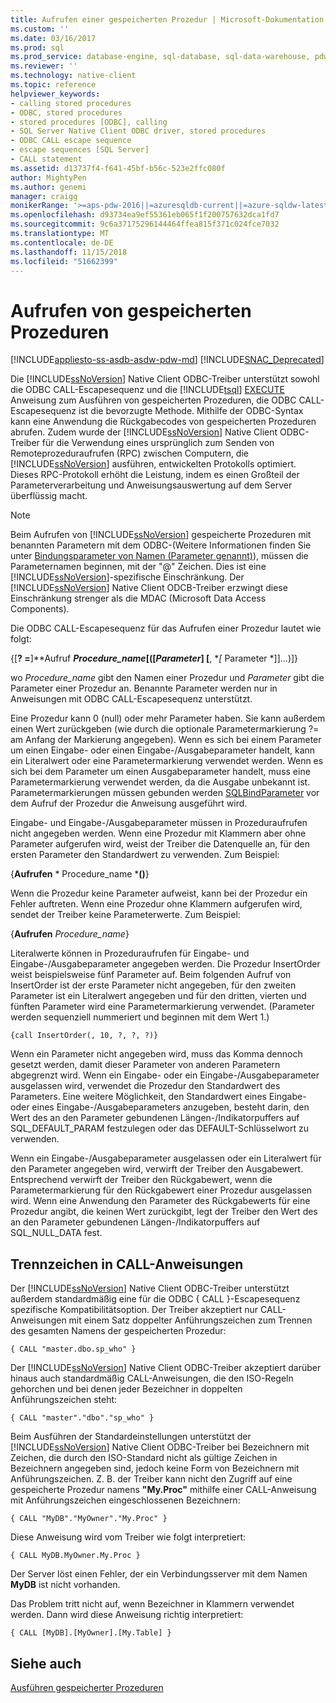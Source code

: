 ```yaml
---
title: Aufrufen einer gespeicherten Prozedur | Microsoft-Dokumentation
ms.custom: ''
ms.date: 03/16/2017
ms.prod: sql
ms.prod_service: database-engine, sql-database, sql-data-warehouse, pdw
ms.reviewer: ''
ms.technology: native-client
ms.topic: reference
helpviewer_keywords:
- calling stored procedures
- ODBC, stored procedures
- stored procedures [ODBC], calling
- SQL Server Native Client ODBC driver, stored procedures
- ODBC CALL escape sequence
- escape sequences [SQL Server]
- CALL statement
ms.assetid: d13737f4-f641-45bf-b56c-523e2ffc080f
author: MightyPen
ms.author: genemi
manager: craigg
monikerRange: '>=aps-pdw-2016||=azuresqldb-current||=azure-sqldw-latest||>=sql-server-2016||=sqlallproducts-allversions||>=sql-server-linux-2017||=azuresqldb-mi-current'
ms.openlocfilehash: d93734ea9ef55361eb065f1f200757632dca1fd7
ms.sourcegitcommit: 9c6a37175296144464ffea815f371c024fce7032
ms.translationtype: MT
ms.contentlocale: de-DE
ms.lasthandoff: 11/15/2018
ms.locfileid: "51662399"
---
```

# <a name="calling-a-stored-procedure"></a>Aufrufen von gespeicherten Prozeduren
[!INCLUDE[appliesto-ss-asdb-asdw-pdw-md](../../includes/appliesto-ss-asdb-asdw-pdw-md.md)]
[!INCLUDE[SNAC_Deprecated](../../includes/snac-deprecated.md)]

  Die [!INCLUDE[ssNoVersion](../../includes/ssnoversion-md.md)] Native Client ODBC-Treiber unterstützt sowohl die ODBC CALL-Escapesequenz und die [!INCLUDE[tsql](../../includes/tsql-md.md)] [EXECUTE](../../t-sql/language-elements/execute-transact-sql.md) Anweisung zum Ausführen von gespeicherten Prozeduren, die ODBC CALL-Escapesequenz ist die bevorzugte Methode. Mithilfe der ODBC-Syntax kann eine Anwendung die Rückgabecodes von gespeicherten Prozeduren abrufen. Zudem wurde der [!INCLUDE[ssNoVersion](../../includes/ssnoversion-md.md)] Native Client ODBC-Treiber für die Verwendung eines ursprünglich zum Senden von Remoteprozeduraufrufen (RPC) zwischen Computern, die [!INCLUDE[ssNoVersion](../../includes/ssnoversion-md.md)] ausführen, entwickelten Protokolls optimiert. Dieses RPC-Protokoll erhöht die Leistung, indem es einen Großteil der Parameterverarbeitung und Anweisungsauswertung auf dem Server überflüssig macht.  
  
> [!NOTE]  
>  Beim Aufrufen von [!INCLUDE[ssNoVersion](../../includes/ssnoversion-md.md)] gespeicherte Prozeduren mit benannten Parametern mit dem ODBC-(Weitere Informationen finden Sie unter [Bindungsparameter von Namen (Parameter genannt)](https://go.microsoft.com/fwlink/?LinkID=209721)), müssen die Parameternamen beginnen, mit der "\@" Zeichen. Dies ist eine [!INCLUDE[ssNoVersion](../../includes/ssnoversion-md.md)]-spezifische Einschränkung. Der [!INCLUDE[ssNoVersion](../../includes/ssnoversion-md.md)] Native Client ODCB-Treiber erzwingt diese Einschränkung strenger als die MDAC (Microsoft Data Access Components).  
  
 Die ODBC CALL-Escapesequenz für das Aufrufen einer Prozedur lautet wie folgt:  
  
 {[**? =**]**Aufruf ***Procedure_name*[([*Parameter*] [**, **[* Parameter *]]...)]}  
  
 wo *Procedure_name* gibt den Namen einer Prozedur und *Parameter* gibt die Parameter einer Prozedur an. Benannte Parameter werden nur in Anweisungen mit ODBC CALL-Escapesequenz unterstützt.  
  
 Eine Prozedur kann 0 (null) oder mehr Parameter haben. Sie kann außerdem einen Wert zurückgeben (wie durch die optionale Parametermarkierung ?= am Anfang der Markierung angegeben). Wenn es sich bei einem Parameter um einen Eingabe- oder einen Eingabe-/Ausgabeparameter handelt, kann ein Literalwert oder eine Parametermarkierung verwendet werden. Wenn es sich bei dem Parameter um einen Ausgabeparameter handelt, muss eine Parametermarkierung verwendet werden, da die Ausgabe unbekannt ist. Parametermarkierungen müssen gebunden werden [SQLBindParameter](../../relational-databases/native-client-odbc-api/sqlbindparameter.md) vor dem Aufruf der Prozedur die Anweisung ausgeführt wird.  
  
 Eingabe- und Eingabe-/Ausgabeparameter müssen in Prozeduraufrufen nicht angegeben werden. Wenn eine Prozedur mit Klammern aber ohne Parameter aufgerufen wird, weist der Treiber die Datenquelle an, für den ersten Parameter den Standardwert zu verwenden. Zum Beispiel:  
  
 {**Aufrufen** * Procedure_name ***()**}  
  
 Wenn die Prozedur keine Parameter aufweist, kann bei der Prozedur ein Fehler auftreten. Wenn eine Prozedur ohne Klammern aufgerufen wird, sendet der Treiber keine Parameterwerte. Zum Beispiel:  
  
 {**Aufrufen** *Procedure_name*}  
  
 Literalwerte können in Prozeduraufrufen für Eingabe- und Eingabe-/Ausgabeparameter angegeben werden. Die Prozedur InsertOrder weist beispielsweise fünf Parameter auf. Beim folgenden Aufruf von InsertOrder ist der erste Parameter nicht angegeben, für den zweiten Parameter ist ein Literalwert angegeben und für den dritten, vierten und fünften Parameter wird eine Parametermarkierung verwendet. (Parameter werden sequenziell nummeriert und beginnen mit dem Wert 1.)  
  
```  
{call InsertOrder(, 10, ?, ?, ?)}  
```  
  
 Wenn ein Parameter nicht angegeben wird, muss das Komma dennoch gesetzt werden, damit dieser Parameter von anderen Parametern abgegrenzt wird. Wenn ein Eingabe- oder ein Eingabe-/Ausgabeparameter ausgelassen wird, verwendet die Prozedur den Standardwert des Parameters. Eine weitere Möglichkeit, den Standardwert eines Eingabe- oder eines Eingabe-/Ausgabeparameters anzugeben, besteht darin, den Wert des an den Parameter gebundenen Längen-/Indikatorpuffers auf SQL_DEFAULT_PARAM festzulegen oder das DEFAULT-Schlüsselwort zu verwenden.  
  
 Wenn ein Eingabe-/Ausgabeparameter ausgelassen oder ein Literalwert für den Parameter angegeben wird, verwirft der Treiber den Ausgabewert. Entsprechend verwirft der Treiber den Rückgabewert, wenn die Parametermarkierung für den Rückgabewert einer Prozedur ausgelassen wird. Wenn eine Anwendung den Parameter des Rückgabewerts für eine Prozedur angibt, die keinen Wert zurückgibt, legt der Treiber den Wert des an den Parameter gebundenen Längen-/Indikatorpuffers auf SQL_NULL_DATA fest.  
  
## <a name="delimiters-in-call-statements"></a>Trennzeichen in CALL-Anweisungen  
 Der [!INCLUDE[ssNoVersion](../../includes/ssnoversion-md.md)] Native Client ODBC-Treiber unterstützt außerdem standardmäßig eine für die ODBC { CALL }-Escapesequenz spezifische Kompatibilitätsoption. Der Treiber akzeptiert nur CALL-Anweisungen mit einem Satz doppelter Anführungszeichen zum Trennen des gesamten Namens der gespeicherten Prozedur:  
  
```  
{ CALL "master.dbo.sp_who" }  
```  
  
 Der [!INCLUDE[ssNoVersion](../../includes/ssnoversion-md.md)] Native Client ODBC-Treiber akzeptiert darüber hinaus auch standardmäßig CALL-Anweisungen, die den ISO-Regeln gehorchen und bei denen jeder Bezeichner in doppelten Anführungszeichen steht:  
  
```  
{ CALL "master"."dbo"."sp_who" }  
```  
  
 Beim Ausführen der Standardeinstellungen unterstützt der [!INCLUDE[ssNoVersion](../../includes/ssnoversion-md.md)] Native Client ODBC-Treiber bei Bezeichnern mit Zeichen, die durch den ISO-Standard nicht als gültige Zeichen in Bezeichnern angegeben sind, jedoch keine Form von Bezeichnern mit Anführungszeichen. Z. B. der Treiber kann nicht den Zugriff auf eine gespeicherte Prozedur namens **"My.Proc"** mithilfe einer CALL-Anweisung mit Anführungszeichen eingeschlossenen Bezeichnern:  
  
```  
{ CALL "MyDB"."MyOwner"."My.Proc" }  
```  
  
 Diese Anweisung wird vom Treiber wie folgt interpretiert:  
  
```  
{ CALL MyDB.MyOwner.My.Proc }  
```  
  
 Der Server löst einen Fehler, der ein Verbindungsserver mit dem Namen **MyDB** ist nicht vorhanden.  
  
 Das Problem tritt nicht auf, wenn Bezeichner in Klammern verwendet werden. Dann wird diese Anweisung richtig interpretiert:  
  
```  
{ CALL [MyDB].[MyOwner].[My.Table] }  
```  
  
## <a name="see-also"></a>Siehe auch  
 [Ausführen gespeicherter Prozeduren](../../relational-databases/native-client-odbc-stored-procedures/running-stored-procedures.md)  
  
  
